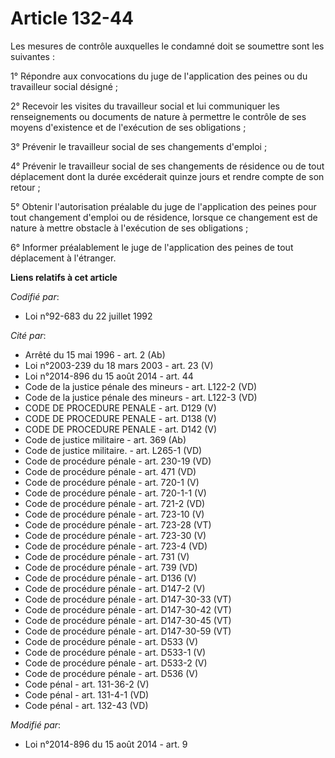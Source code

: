 # Article 132-44

Les mesures de contrôle auxquelles le condamné doit se soumettre sont les suivantes :

1° Répondre aux convocations du juge de l'application des peines ou du travailleur social désigné ;

2° Recevoir les visites du travailleur social et lui communiquer les renseignements ou documents de nature à permettre le
contrôle de ses moyens d'existence et de l'exécution de ses obligations ;

3° Prévenir le travailleur social de ses changements d'emploi ;

4° Prévenir le travailleur social de ses changements de résidence ou de tout déplacement dont la durée excéderait quinze
jours et rendre compte de son retour ;

5° Obtenir l'autorisation préalable du juge de l'application des peines pour tout changement d'emploi ou de résidence,
lorsque ce changement est de nature à mettre obstacle à l'exécution de ses obligations ;

6° Informer préalablement le juge de l'application des peines de tout déplacement à l'étranger.

**Liens relatifs à cet article**

_Codifié par_:

  - Loi n°92-683 du 22 juillet 1992

_Cité par_:

  - Arrêté du 15 mai 1996 - art. 2 (Ab)
  - Loi n°2003-239 du 18 mars 2003 - art. 23 (V)
  - Loi n°2014-896 du 15 août 2014 - art. 44
  - Code de la justice pénale des mineurs - art. L122-2 (VD)
  - Code de la justice pénale des mineurs - art. L122-3 (VD)
  - CODE DE PROCEDURE PENALE - art. D129 (V)
  - CODE DE PROCEDURE PENALE - art. D138 (V)
  - CODE DE PROCEDURE PENALE - art. D142 (V)
  - Code de justice militaire - art. 369 (Ab)
  - Code de justice militaire. - art. L265-1 (VD)
  - Code de procédure pénale - art. 230-19 (VD)
  - Code de procédure pénale - art. 471 (VD)
  - Code de procédure pénale - art. 720-1 (V)
  - Code de procédure pénale - art. 720-1-1 (V)
  - Code de procédure pénale - art. 721-2 (VD)
  - Code de procédure pénale - art. 723-10 (V)
  - Code de procédure pénale - art. 723-28 (VT)
  - Code de procédure pénale - art. 723-30 (V)
  - Code de procédure pénale - art. 723-4 (VD)
  - Code de procédure pénale - art. 731 (V)
  - Code de procédure pénale - art. 739 (VD)
  - Code de procédure pénale - art. D136 (V)
  - Code de procédure pénale - art. D147-2 (V)
  - Code de procédure pénale - art. D147-30-33 (VT)
  - Code de procédure pénale - art. D147-30-42 (VT)
  - Code de procédure pénale - art. D147-30-45 (VT)
  - Code de procédure pénale - art. D147-30-59 (VT)
  - Code de procédure pénale - art. D533 (V)
  - Code de procédure pénale - art. D533-1 (V)
  - Code de procédure pénale - art. D533-2 (V)
  - Code de procédure pénale - art. D536 (V)
  - Code pénal - art. 131-36-2 (V)
  - Code pénal - art. 131-4-1 (VD)
  - Code pénal - art. 132-43 (VD)

_Modifié par_:

  - Loi n°2014-896 du 15 août 2014 - art. 9
